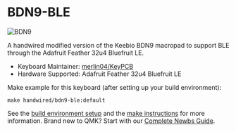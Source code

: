 # BDN9-BLE

![BDN9](https://cdn.shopify.com/s/files/1/1851/5125/products/image_bd8d9423-950e-4aad-bea5-665d896f879a_530x@2x.jpg?v=1547909493)

A handwired modified version of the Keebio BDN9 macropad to support BLE through the Adafruit Feather 32u4 Bluefruit LE.

* Keyboard Maintainer: [merlin04/KeyPCB](https://github.com/merlin04)
* Hardware Supported: Adafruit Feather 32u4 Bluefruit LE

Make example for this keyboard (after setting up your build environment):

    make handwired/bdn9-ble:default

See the [build environment setup](https://docs.qmk.fm/#/getting_started_build_tools) and the [make instructions](https://docs.qmk.fm/#/getting_started_make_guide) for more information. Brand new to QMK? Start with our [Complete Newbs Guide](https://docs.qmk.fm/#/newbs).
